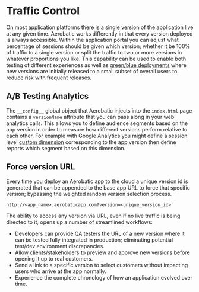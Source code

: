 # Traffic Control

On most application platforms there is a single version of the application live
at any given time. Aerobatic works differently in that every version deployed is always accessible. Within the application portal you can adjust what percentage of sessions should be given which version; whether it be 100% of traffic to a single version or split the traffic to two or more versions in whatever proportions you like. This capability can be used to enable both testing of different experiences as well as [green/blue deployments](http://martinfowler.com/bliki/BlueGreenDeployment.html) where new
versions are initially released to a small subset of overall users to reduce
risk with frequent releases.

## A/B Testing Analytics
The `__config__` global object that Aerobatic injects into the `index.html` page contains a `versionName` attribute that you can pass along in your web analytics calls. This allows you to define audience segments based on the app version in order to measure how different versions perform relative to each other. For example with Google Analytics you might define a session level [custom dimension](https://developers.google.com/analytics/devguides/platform/customdimsmets) corresponding to the app version then define reports which segment based on this dimension.

## Force version URL
Every time you deploy an Aerobatic app to the cloud a unique version id is
generated that can be appended to the base app URL to force that specific
version; bypassing the weighted random version selection process.
```
http://<app_name>.aerobaticapp.com?version=<unique_version_id>`
```

The ability to access any version via URL, even if no live traffic is being directed
to it, opens up a number of streamlined workflows:

* Developers can provide QA testers the URL of a new version where it can be
tested fully integrated in production; eliminating potential test/dev
environment discrepancies.
* Allow clients/stakeholders to preview and approve new versions before opening
it up to real customers.
* Send a link to a specific version to select customers without impacting users
who arrive at the app normally.
* Experience the complete chronology of how an application evolved over time.

